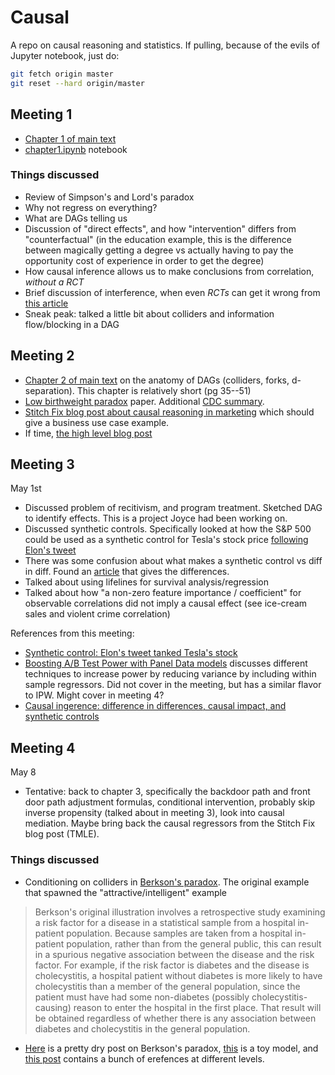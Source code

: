# Causal

A repo on causal reasoning and statistics. If pulling, because of the evils of Jupyter notebook, just do:
```bash
git fetch origin master
git reset --hard origin/master
```


## Meeting 1

* [Chapter 1 of main text](http://bayes.cs.ucla.edu/PRIMER/primer-ch1.pdf)
* [chapter1.ipynb](simpson/chapter1.ipynb) notebook

### Things discussed

* Review of Simpson's and Lord's paradox
* Why not regress on everything?
* What are DAGs telling us
* Discussion of "direct effects", and how "intervention" differs from "counterfactual" (in the education example, this is the difference between magically getting a degree vs actually having to pay the opportunity cost of experience in order to get the degree)
* How causal inference allows us to make conclusions from correlation, _without a RCT_
* Brief discussion of interference, when even _RCTs_ can get it wrong from [this article](https://eng.lyft.com/experimentation-in-a-ridesharing-marketplace-b39db027a66e)
* Sneak peak: talked a little bit about colliders and information flow/blocking in a DAG

## Meeting 2

* [Chapter 2 of main text](http://bayes.cs.ucla.edu/PRIMER/primer-ch2.pdf) on the anatomy of DAGs (colliders, forks, d-separation). This chapter is relatively short (pg 35--51)
* [Low birthweight paradox](https://academic.oup.com/aje/article/164/11/1115/61454) paper. Additional [CDC summary](https://www.cdc.gov/mmwr/preview/mmwrhtml/00001782.htm).
* [Stitch Fix blog post about causal reasoning in marketing](https://multithreaded.stitchfix.com/blog/2019/12/19/good-marketing-decisions/) which should give a business use case example.
* If time, [the high level blog post](https://fabiandablander.com/r/Causal-Inference)

## Meeting 3
May 1st

* Discussed problem of recitivism, and program treatment. Sketched DAG to identify effects. This is a project Joyce had been working on.
* Discussed synthetic controls. Specifically looked at how the S&P 500 could be used as a synthetic control for Tesla's stock price [following Elon's tweet](https://www.alexpghayes.com/blog/elon-musk-send-tweet/)
* There was some confusion about what makes a synthetic control vs diff in diff. Found an [article](https://towardsdatascience.com/causal-inference-using-difference-in-differences-causal-impact-and-synthetic-control-f8639c408268) that gives the differences.
* Talked about using lifelines for survival analysis/regression
* Talked about how "a non-zero feature importance / coefficient" for observable correlations did not imply a causal effect (see ice-cream sales and violent crime correlation)


References from this meeting:
* [Synthetic control: Elon's tweet tanked Tesla's stock](https://www.alexpghayes.com/blog/elon-musk-send-tweet/)
* [Boosting A/B Test Power with Panel Data models](https://kyleco.github.io/experiment-panel-data/) discusses different techniques to increase power by reducing variance by including within sample regressors. Did not cover in the meeting, but has a similar flavor to IPW. Might cover in meeting 4?
* [Causal ingerence: difference in differences, causal impact, and synthetic controls](https://towardsdatascience.com/causal-inference-using-difference-in-differences-causal-impact-and-synthetic-control-f8639c408268)


## Meeting 4
May 8

* Tentative: back to chapter 3, specifically the backdoor path and front door path adjustment formulas, conditional intervention, probably skip inverse propensity (talked about in meeting 3), look into causal mediation. Maybe bring back the causal regressors from the Stitch Fix blog post (TMLE).
### Things discussed
* Conditioning on colliders in [Berkson's paradox](https://en.wikipedia.org/wiki/Berkson%27s_paradox). The original example that spawned the "attractive/intelligent" example
>Berkson's original illustration involves a retrospective study examining a risk factor for a disease in a statistical sample from a hospital in-patient population. Because samples are taken from a hospital in-patient population, rather than from the general public, this can result in a spurious negative association between the disease and the risk factor. For example, if the risk factor is diabetes and the disease is cholecystitis, a hospital patient without diabetes is more likely to have cholecystitis than a member of the general population, since the patient must have had some non-diabetes (possibly cholecystitis-causing) reason to enter the hospital in the first place. That result will be obtained regardless of whether there is any association between diabetes and cholecystitis in the general population.
* [Here](https://cdn.journals.lww.com/epidem/Fulltext/2003/05000/Quantifying_Biases_in_Causal_Models__Classical.9.aspx) is a pretty dry post on Berkson's paradox, [this](https://academic.oup.com/ije/article/39/2/417/680407) is a toy model, and [this post](http://www.the100.ci/2017/03/14/that-one-weird-third-variable-problem-nobody-ever-mentions-conditioning-on-a-collider/) contains a bunch of erefences at different levels.
